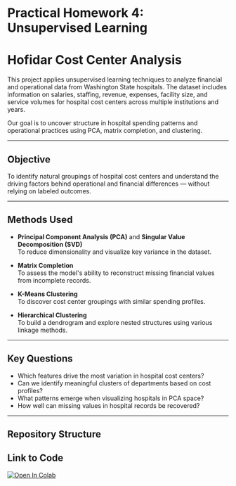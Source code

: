 # Practical Homework 4: Unsupervised Learning

# Hofidar Cost Center Analysis

This project applies unsupervised learning techniques to analyze financial and operational data from Washington State hospitals. The dataset includes information on salaries, staffing, revenue, expenses, facility size, and service volumes for hospital cost centers across multiple institutions and years.

Our goal is to uncover structure in hospital spending patterns and operational practices using PCA, matrix completion, and clustering.

---

## Objective

To identify natural groupings of hospital cost centers and understand the driving factors behind operational and financial differences — without relying on labeled outcomes.

---

## Methods Used

- **Principal Component Analysis (PCA)** and **Singular Value Decomposition (SVD)**  
  To reduce dimensionality and visualize key variance in the dataset.

- **Matrix Completion**  
  To assess the model's ability to reconstruct missing financial values from incomplete records.

- **K-Means Clustering**  
  To discover cost center groupings with similar spending profiles.

- **Hierarchical Clustering**  
  To build a dendrogram and explore nested structures using various linkage methods.

---

## Key Questions

- Which features drive the most variation in hospital cost centers?
- Can we identify meaningful clusters of departments based on cost profiles?
- What patterns emerge when visualizing hospitals in PCA space?
- How well can missing values in hospital records be recovered?

---

## Repository Structure

## Link to Code
[![Open In Colab](https://colab.research.google.com/assets/colab-badge.svg)](https://colab.research.google.com/drive/1Xaozex-GmKcLMkzvUu6-KqI2xud9ocT6#scrollTo=pVwru9UoTdsl)
